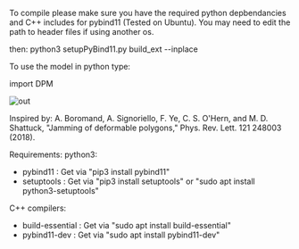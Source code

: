 To compile please make sure you have the required python depbendancies and C++ includes for pybind11 (Tested on Ubuntu). You may need to edit the path to header files if using another os. 

then:
python3 setupPyBind11.py build_ext --inplace

To use the model in python type:

import DPM

![out](https://user-images.githubusercontent.com/68864205/161360831-56d26cb1-8585-4685-a922-a52f455e2364.gif)


Inspired by:
A. Boromand, A. Signoriello, F. Ye, C. S. O'Hern, and M. D. Shattuck, "Jamming of deformable polygons," Phys. Rev. Lett. 121 248003 (2018).


Requirements:
python3:
  - pybind11 : Get via "pip3 install pybind11"
  - setuptools : Get via "pip3 install setuptools" or "sudo apt install python3-setuptools"

C++ compilers:
  - build-essential : Get via "sudo apt install build-essential"
  - pybind11-dev : Get via "sudo apt install pybind11-dev"
